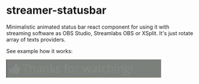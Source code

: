 # streamer-statusbar
Minimalistic animated status bar react component for using it with streaming software as OBS Studio, Streamlabs OBS or XSplit.
It's just rotate array of texts providers.

See example how it works:

![Example gif](https://github.com/Show-vars/streamer-statusbar/blob/master/example.gif)
